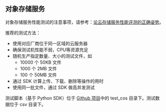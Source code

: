 ## 对象存储服务

对象存储服务性能测试的注意事项，请参考：[论云存储服务性能评测的正确姿势](http://blog.qiniu.com/archives/5010)。

推荐的测试方法：

* 使用对应厂商位于同一区域的云服务器
* 确保测试机性能不弱，CPU等资源充足
* 随机生产指定数量、大小的测试文件，如
  * 10000 个 50KB 文件
  * 1000 个 2MB 文件
  * 100 个 50MB 文件
* 通过 SDK 计算上传、下载、删除等操作的用时
* 使用同一批文件，通过 SDK 做高并发测试

测试脚本（基于 Python SDK）位于 [Github 项目](https://github.com/bingjin/CloudTesting)中的 test_cos 目录下。测试数据位于 csv 目录下。
